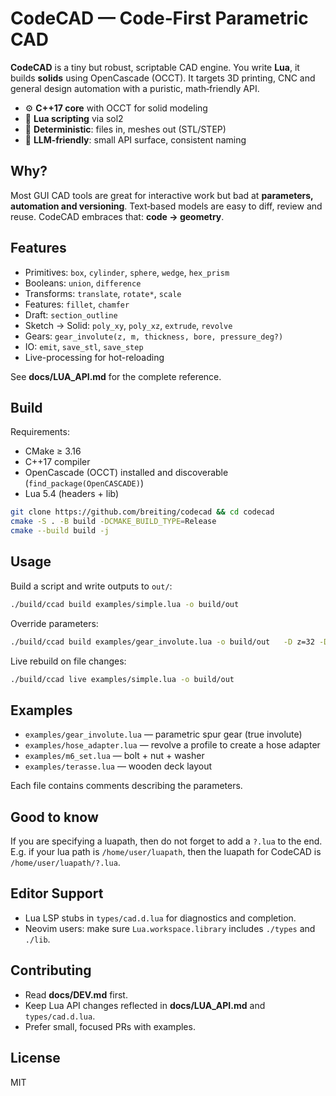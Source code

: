 # CodeCAD — Code‑First Parametric CAD

**CodeCAD** is a tiny but robust, scriptable CAD engine. You write **Lua**, it builds **solids** using OpenCascade (OCCT).
It targets 3D printing, CNC and general design automation with a puristic, math‑friendly API.

- ⚙️ **C++17 core** with OCCT for solid modeling
- 🧩 **Lua scripting** via sol2
- 🧪 **Deterministic**: files in, meshes out (STL/STEP)
- 🧠 **LLM‑friendly**: small API surface, consistent naming

## Why?

Most GUI CAD tools are great for interactive work but bad at **parameters, automation and versioning**.
Text‑based models are easy to diff, review and reuse. CodeCAD embraces that: **code → geometry**.

## Features

- Primitives: `box`, `cylinder`, `sphere`, `wedge`, `hex_prism`
- Booleans: `union`, `difference`
- Transforms: `translate`, `rotate*`, `scale`
- Features: `fillet`, `chamfer`
- Draft: `section_outline`
- Sketch → Solid: `poly_xy`, `poly_xz`, `extrude`, `revolve`
- Gears: `gear_involute(z, m, thickness, bore, pressure_deg?)`
- IO: `emit`, `save_stl`, `save_step`
- Live-processing for hot-reloading

See **docs/LUA_API.md** for the complete reference.

## Build

Requirements:

- CMake ≥ 3.16
- C++17 compiler
- OpenCascade (OCCT) installed and discoverable (`find_package(OpenCASCADE)`)
- Lua 5.4 (headers + lib)

```bash
git clone https://github.com/breiting/codecad && cd codecad
cmake -S . -B build -DCMAKE_BUILD_TYPE=Release
cmake --build build -j
```

## Usage

Build a script and write outputs to `out/`:

```bash
./build/ccad build examples/simple.lua -o build/out
```

Override parameters:

```bash
./build/ccad build examples/gear_involute.lua -o build/out   -D z=32 -D m=2 -D th=10 -D bore=5
```

Live rebuild on file changes:

```bash
./build/ccad live examples/simple.lua -o build/out
```

## Examples

- `examples/gear_involute.lua` — parametric spur gear (true involute)
- `examples/hose_adapter.lua` — revolve a profile to create a hose adapter
- `examples/m6_set.lua` — bolt + nut + washer
- `examples/terasse.lua` — wooden deck layout

Each file contains comments describing the parameters.

## Good to know

If you are specifying a luapath, then do not forget to add a `?.lua` to the end.
E.g. if your lua path is `/home/user/luapath`, then the luapath for CodeCAD is `/home/user/luapath/?.lua`.

## Editor Support

- Lua LSP stubs in `types/cad.d.lua` for diagnostics and completion.
- Neovim users: make sure `Lua.workspace.library` includes `./types` and `./lib`.

## Contributing

- Read **docs/DEV.md** first.
- Keep Lua API changes reflected in **docs/LUA_API.md** and `types/cad.d.lua`.
- Prefer small, focused PRs with examples.

## License

MIT

